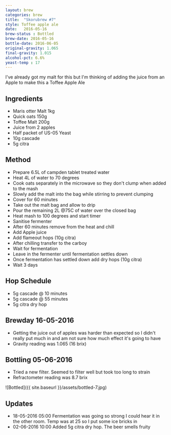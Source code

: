 ```yaml
---
layout: brew
categories: brew
title:  "Skorubrew #7"
style: Toffee apple ale
date:   2016-05-16
brew-status : Bottled
brew-date: 2016-05-16
bottle-date: 2016-06-05
original-gravity: 1.065
final-gravity: 1.015
alcohol-pct: 6.6%
yeast-temp : 17
---
```


I've already got my malt for this but I'm thinking of adding the juice from an Apple to make this a Toffee Apple Ale

Ingredients
-----

* Maris otter Malt 1kg
* Quick oats 150g
* Toffee Malt 200g
* Juice from 2 apples
* Half packet of US-05 Yeast
* 10g cascade
* 5g citra

Method
-------

* Prepare 6.5L of campden tablet treated water
* Heat 4L of water to 70 degrees
* Cook oats separately in the microwave so they don't clump when added to the mash
* Slowly add the malt into the bag while stirring to prevent clumping
* Cover for 60 minutes
* Take out the malt bag and allow to drip
* Pour the remaining 2L @75C of water over the closed bag
* Heat mash to 100 degrees and start timer
* Sanitise fermenter
* After 60 minutes remove from the heat and chill
* Add Apple juice
* Add flameout hops (10g citra)
* After chilling transfer to the carboy
* Wait for fermentation
* Leave in the fermenter until fermentation settles down
* Once fermentation has settled down add dry hops (10g citra)
* Wait 3 days

Hop Schedule
-------------

* 5g cascade @ 10 minutes
* 5g cascade @ 55 minutes
* 5g citra dry hop

Brewday 16-05-2016
----------

* Getting the juice out of apples was harder than expected so I didn't really put much in and am not sure how much effect it's going to have
* Gravity reading was 1.065 (16 brix)

Bottling 05-06-2016
---------

* Tried a new filter. Seemed to filter well but took too long to strain
* Refractometer reading was 8.7 brix

![Bottled]({{ site.baseurl }}/assets/bottled-7.jpg)

Updates
-------

* 18-05-2016 05:00 Fermentation was going so strong I could hear it in the other room. Temp was at 25 so I put some ice bricks in
* 02-06-2016 10:00 Added 5g citra dry hop. The beer smells fruity